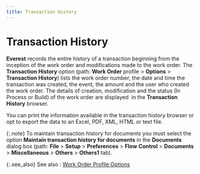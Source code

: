 ```yaml
---
title: Transaction History
---
```


# Transaction History


**Everest** records the entire history  of a transaction beginning from the inception of the work order and modifications  made to the work order. The **Transaction 
 History** option (path: **Work Order**  profile > **Options** > **Transaction History**) lists the work  order number, the date and time the transaction was created, the event,  the amount and the user who created the work order. The details of creation,  modification and the status (In Process or Build) of the work order are  displayed  in  the **Transaction History** browser.


You can print the information available in the transaction history browser  or opt to export the data to an Excel, PDF, XML, HTML or text file.


{:.note}
To maintain transaction history for documents  you must select the option **Maintain transaction 
 history for documents** in the **Documents** dialog box (path: **File**  > **Setup** > **Preferences**  > **Flow** **Control**  > **Documents** > **Miscellaneous**  > **Others** > **Others1**  tab).


{:.see_also}
See also
: [Work  Order Profile Options]({{site.ba_baseurl}}/prod-asm/wo-opts/work_order_profile_options_assembly_content.html)
